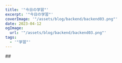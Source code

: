 ```yaml
---
title: '"今日の学習"'
excerpt: '"今日の学習"'
coverImage: '"/assets/blog/backend/backend03.png"'
date: 2023-04-12
ogImage:
  url: '"/assets/blog/backend/backend03.png"'
tags:
  - '"学習"'
---
```

\#﻿#